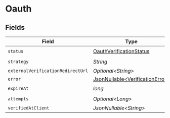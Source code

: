# Oauth


## Fields

| Field                                                                            | Type                                                                             | Required                                                                         | Description                                                                      |
| -------------------------------------------------------------------------------- | -------------------------------------------------------------------------------- | -------------------------------------------------------------------------------- | -------------------------------------------------------------------------------- |
| `status`                                                                         | [OauthVerificationStatus](../../models/components/OauthVerificationStatus.md)    | :heavy_check_mark:                                                               | N/A                                                                              |
| `strategy`                                                                       | *String*                                                                         | :heavy_check_mark:                                                               | N/A                                                                              |
| `externalVerificationRedirectUrl`                                                | *Optional\<String>*                                                              | :heavy_minus_sign:                                                               | N/A                                                                              |
| `error`                                                                          | [JsonNullable\<VerificationError>](../../models/components/VerificationError.md) | :heavy_minus_sign:                                                               | N/A                                                                              |
| `expireAt`                                                                       | *long*                                                                           | :heavy_check_mark:                                                               | N/A                                                                              |
| `attempts`                                                                       | *Optional\<Long>*                                                                | :heavy_check_mark:                                                               | N/A                                                                              |
| `verifiedAtClient`                                                               | *JsonNullable\<String>*                                                          | :heavy_minus_sign:                                                               | N/A                                                                              |